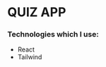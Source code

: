 <h1>QUIZ APP</h1>
<h3>Technologies which I use:</h3>
<ul>
  <li>
    React
  </li>
  <li>
    Tailwind
  </li>
</ul>
